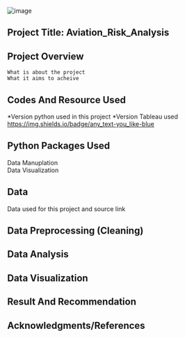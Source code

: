 ![image](https://github.com/ermiyas-sidama/testrepo2/assets/160514617/c0408078-e1f9-4e49-82a8-e89b155d747d)
## Project Title: Aviation_Risk_Analysis
## Project Overview
    What is about the project
    What it aims to acheive
## Codes And Resource Used
   *Version python used in this project
   *Version Tableau used
   https://img.shields.io/badge/any_text-you_like-blue
## Python Packages Used
   Data Manuplation\
   Data Visualization
## Data 
   Data used for this project and source link
## Data Preprocessing (Cleaning)
## Data Analysis
## Data Visualization
## Result And Recommendation
## Acknowledgments/References
